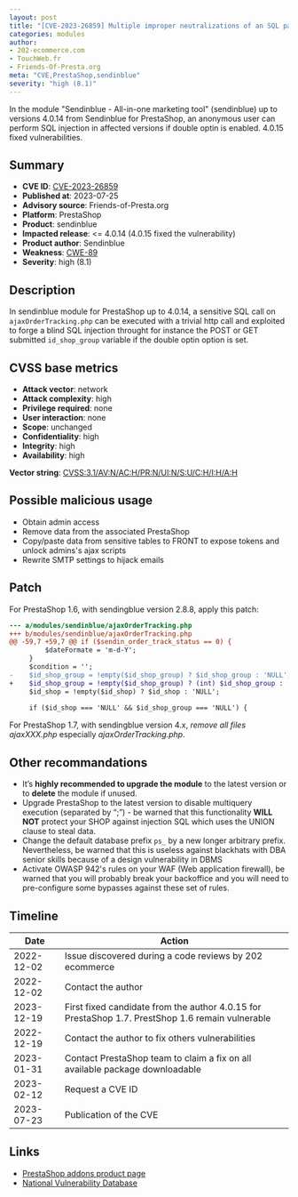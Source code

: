 ```yaml
---
layout: post
title: "[CVE-2023-26859] Multiple improper neutralizations of an SQL parameters in Sendinblue module for PrestaShop"
categories: modules
author:
- 202-ecommerce.com
- TouchWeb.fr
- Friends-Of-Presta.org
meta: "CVE,PrestaShop,sendinblue"
severity: "high (8.1)"
---
```


In the module "Sendinblue - All-in-one marketing tool" (sendinblue) up to versions 4.0.14 from Sendinblue for PrestaShop, an anonymous user can perform SQL injection in affected versions if double optin is enabled. 4.0.15 fixed vulnerabilities.

## Summary

* **CVE ID**: [CVE-2023-26859](https://cve.mitre.org/cgi-bin/cvename.cgi?name=CVE-2023-26859)
* **Published at**: 2023-07-25
* **Advisory source**: Friends-of-Presta.org
* **Platform**: PrestaShop
* **Product**: sendinblue
* **Impacted release**: <= 4.0.14 (4.0.15 fixed the vulnerability)
* **Product author**: Sendinblue
* **Weakness**: [CWE-89](https://cwe.mitre.org/data/definitions/89.html)
* **Severity**: high (8.1)


## Description

In sendinblue module for PrestaShop up to 4.0.14, a sensitive SQL call on `ajaxOrderTracking.php` can be executed with a trivial http call and exploited to forge a blind SQL injection throught for instance the POST or GET submitted `id_shop_group` variable if the double optin option is set.


## CVSS base metrics

* **Attack vector**: network
* **Attack complexity**: high
* **Privilege required**: none
* **User interaction**: none
* **Scope**: unchanged
* **Confidentiality**: high
* **Integrity**: high
* **Availability**: high

**Vector string**: [CVSS:3.1/AV:N/AC:H/PR:N/UI:N/S:U/C:H/I:H/A:H](https://nvd.nist.gov/vuln-metrics/cvss/v3-calculator?vector=AV:N/AC:H/PR:N/UI:N/S:U/C:H/I:H/A:H)


## Possible malicious usage

* Obtain admin access
* Remove data from the associated PrestaShop
* Copy/paste data from sensitive tables to FRONT to expose tokens and unlock admins's ajax scripts
* Rewrite SMTP settings to hijack emails


## Patch

For PrestaShop 1.6, with sendingblue version 2.8.8, apply this patch:

```diff
--- a/modules/sendinblue/ajaxOrderTracking.php
+++ b/modules/sendinblue/ajaxOrderTracking.php
@@ -59,7 +59,7 @@ if ($sendin_order_track_status == 0) {
         $dateFormate = 'm-d-Y';
     }
     $condition = '';
-    $id_shop_group = !empty($id_shop_group) ? $id_shop_group : 'NULL';
+    $id_shop_group = !empty($id_shop_group) ? (int) $id_shop_group : 'NULL';
     $id_shop = !empty($id_shop) ? $id_shop : 'NULL';
     
     if ($id_shop === 'NULL' && $id_shop_group === 'NULL') {

```

For PrestaShop 1.7, with sendingblue version 4.x, *remove all files ajaxXXX.php* especially *ajaxOrderTracking.php*.


## Other recommandations

* It’s **highly recommended to upgrade the module** to the latest version or to **delete** the module if unused.
* Upgrade PrestaShop to the latest version to disable multiquery execution (separated by “;”) - be warned that this functionality **WILL NOT** protect your SHOP against injection SQL which uses the UNION clause to steal data.
* Change the default database prefix `ps_` by a new longer arbitrary prefix. Nevertheless, be warned that this is useless against blackhats with DBA senior skills because of a design vulnerability in DBMS
* Activate OWASP 942's rules on your WAF (Web application firewall), be warned that you will probably break your backoffice and you will need to pre-configure some bypasses against these set of rules.


## Timeline

| Date | Action |
|--|--|
| 2022-12-02 | Issue discovered during a code reviews by 202 ecommerce |
| 2022-12-02 | Contact the author |
| 2023-12-19 | First fixed candidate from the author 4.0.15 for PrestaShop 1.7. PrestShop 1.6 remain vulnerable |
| 2022-12-19 | Contact the author to fix others vulnerabilities |
| 2023-01-31 | Contact PrestaShop team to claim a fix on all available package downloadable |
| 2023-02-12 | Request a CVE ID |
| 2023-07-23 | Publication of the CVE |


## Links

* [PrestaShop addons product page](https://addons.prestashop.com/en/newsletter-sms/8300-sendinblue-all-in-one-marketing-tool.html)
* [National Vulnerability Database](https://nvd.nist.gov/vuln/detail/CVE-2023-26859)

